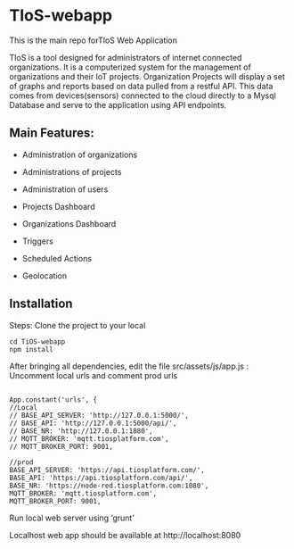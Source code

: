 # TIoS-webapp

This is the main repo forTIoS Web Application

TIoS is a tool designed for administrators of internet connected organizations. It is a computerized system for the management of organizations and their IoT projects.
Organization Projects will display a set of graphs and reports based on data pulled from a restful API. This data comes from devices(sensors) connected to the cloud directly to a Mysql Database and serve to the application using API endpoints.

## Main Features:

- Administration of organizations

- Administrations of projects

- Administration of users

- Projects Dashboard

- Organizations Dashboard

- Triggers

- Scheduled Actions

- Geolocation 

## Installation

Steps:
Clone the project to your local
```
cd TiOS-webapp
npm install
```

After bringing all dependencies, edit the file src/assets/js/app.js :
Uncomment local urls and comment prod urls

```

App.constant('urls', {
//Local
// BASE_API_SERVER: 'http://127.0.0.1:5000/',
// BASE_API: 'http://127.0.0.1:5000/api/',
// BASE_NR: 'http://127.0.0.1:1880',
// MQTT_BROKER: 'mqtt.tiosplatform.com',
// MQTT_BROKER_PORT: 9001,

```
```
//prod
BASE_API_SERVER: 'https://api.tiosplatform.com/',
BASE_API: 'https://api.tiosplatform.com/api/',
BASE_NR: 'https://node-red.tiosplatform.com:1080',
MQTT_BROKER: 'mqtt.tiosplatform.com',
MQTT_BROKER_PORT: 9001,
```

Run local web server using ‘grunt’

Localhost web app should be available at http://localhost:8080


